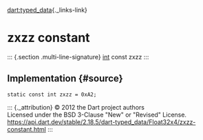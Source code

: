 [dart:typed\_data](../../dart-typed_data/dart-typed_data-library){._links-link}

zxzz constant
=============

::: {.section .multi-line-signature}
[int](../../dart-core/int-class) const zxzz
:::

Implementation {#source}
--------------

``` {.language-dart data-language="dart"}
static const int zxzz = 0xA2;
```

::: {._attribution}
© 2012 the Dart project authors\
Licensed under the BSD 3-Clause \"New\" or \"Revised\" License.\
<https://api.dart.dev/stable/2.18.5/dart-typed_data/Float32x4/zxzz-constant.html>
:::

